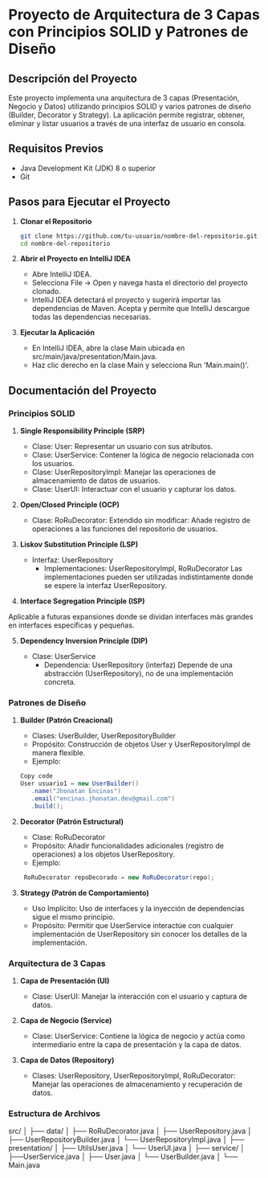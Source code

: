 # Proyecto de Arquitectura de 3 Capas con Principios SOLID y Patrones de Diseño

## Descripción del Proyecto

Este proyecto implementa una arquitectura de 3 capas (Presentación, Negocio y Datos) utilizando principios SOLID y varios patrones de diseño (Builder, Decorator y Strategy). La aplicación permite registrar, obtener, eliminar y listar usuarios a través de una interfaz de usuario en consola.

## Requisitos Previos

- Java Development Kit (JDK) 8 o superior
- Git

## Pasos para Ejecutar el Proyecto

1. **Clonar el Repositorio**

   ```bash
   git clone https://github.com/tu-usuario/nombre-del-repositorio.git
   cd nombre-del-repositorio
2. **Abrir el Proyecto en IntelliJ IDEA**
     - Abre IntelliJ IDEA.
     - Selecciona File -> Open y navega hasta el directorio del proyecto clonado.
     - IntelliJ IDEA detectará el proyecto y sugerirá importar las dependencias de Maven. Acepta y permite que IntelliJ descargue todas las dependencias necesarias.
3. **Ejecutar la Aplicación**
     - En IntelliJ IDEA, abre la clase Main ubicada en src/main/java/presentation/Main.java.
     - Haz clic derecho en la clase Main y selecciona Run 'Main.main()'.

## Documentación del Proyecto

### Principios SOLID

1. **Single Responsibility Principle (SRP)**

     - Clase: User: Representar un usuario con sus atributos.
     - Clase: UserService: Contener la lógica de negocio relacionada con los usuarios.
     - Clase: UserRepositoryImpl: Manejar las operaciones de almacenamiento de datos de usuarios.
     - Clase: UserUI: Interactuar con el usuario y capturar los datos.
       
2. **Open/Closed Principle (OCP)**

     - Clase: RoRuDecorator: Extendido sin modificar: Añade registro de operaciones a las funciones del repositorio de usuarios.

3. **Liskov Substitution Principle (LSP)**

     - Interfaz: UserRepository
       - Implementaciones: UserRepositoryImpl, RoRuDecorator
         Las implementaciones pueden ser utilizadas indistintamente donde se espere la interfaz UserRepository.

4. **Interface Segregation Principle (ISP)**

Aplicable a futuras expansiones donde se dividan interfaces más grandes en interfaces específicas y pequeñas.

5. **Dependency Inversion Principle (DIP)**

     - Clase: UserService
       - Dependencia: UserRepository (interfaz)
         Depende de una abstracción (UserRepository), no de una implementación concreta.
### Patrones de Diseño
1. **Builder (Patrón Creacional)**

     - Clases: UserBuilder, UserRepositoryBuilder
     - Propósito: Construcción de objetos User y UserRepositoryImpl de manera flexible.
     - Ejemplo:
     ```java
     Copy code
     User usuario1 = new UserBuilder()
        .name("Jhonatan Encinas")
        .email("encinas.jhonatan.dev@gmail.com")
        .build();
     ```
2. **Decorator (Patrón Estructural)**

     - Clase: RoRuDecorator
     - Propósito: Añadir funcionalidades adicionales (registro de operaciones) a los objetos UserRepository.
     - Ejemplo:
     ```java
      RoRuDecorator repoDecorado = new RoRuDecorator(repo);
     ```
3. **Strategy (Patrón de Comportamiento)**

     - Uso Implícito: Uso de interfaces y la inyección de dependencias sigue el mismo principio.
     - Propósito: Permitir que UserService interactúe con cualquier implementación de UserRepository sin conocer los detalles de la implementación.

### Arquitectura de 3 Capas
1. **Capa de Presentación (UI)**

     - Clase: UserUI: Manejar la interacción con el usuario y captura de datos.
   
2. **Capa de Negocio (Service)**
   
     - Clase: UserService: Contiene la lógica de negocio y actúa como intermediario entre la capa de presentación y la capa de datos.

3. **Capa de Datos (Repository)**

     - Clases: UserRepository, UserRepositoryImpl, RoRuDecorator: Manejar las operaciones de almacenamiento y recuperación de datos.

### Estructura de Archivos

src/
│
├── data/
│   ├── RoRuDecorator.java
│   ├── UserRepository.java
│   ├── UserRepositoryBuilder.java
│   └── UserRepositoryImpl.java
│
├── presentation/
│   ├── UtilsUser.java
│   └── UserUI.java
│
├── service/
│   ├──UserService.java
│   ├── User.java
│   └── UserBuilder.java
│ 
└── Main.java
